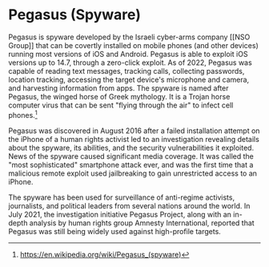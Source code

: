 # Pegasus (Spyware)
Pegasus is spyware developed by the Israeli cyber-arms company [[NSO Group]] that can be covertly installed on mobile phones (and other devices) running most versions of iOS and Android. Pegasus is able to exploit iOS versions up to 14.7, through a zero-click exploit. As of 2022, Pegasus was capable of reading text messages, tracking calls, collecting passwords, location tracking, accessing the target device's microphone and camera, and harvesting information from apps. The spyware is named after Pegasus, the winged horse of Greek mythology. It is a Trojan horse computer virus that can be sent "flying through the air" to infect cell phones.[^1]

Pegasus was discovered in August 2016 after a failed installation attempt on the iPhone of a human rights activist led to an investigation revealing details about the spyware, its abilities, and the security vulnerabilities it exploited. News of the spyware caused significant media coverage. It was called the "most sophisticated" smartphone attack ever, and was the first time that a malicious remote exploit used jailbreaking to gain unrestricted access to an iPhone.

The spyware has been used for surveillance of anti-regime activists, journalists, and political leaders from several nations around the world. In July 2021, the investigation initiative Pegasus Project, along with an in-depth analysis by human rights group Amnesty International, reported that Pegasus was still being widely used against high-profile targets. 

[^1]: https://en.wikipedia.org/wiki/Pegasus_(spyware)
